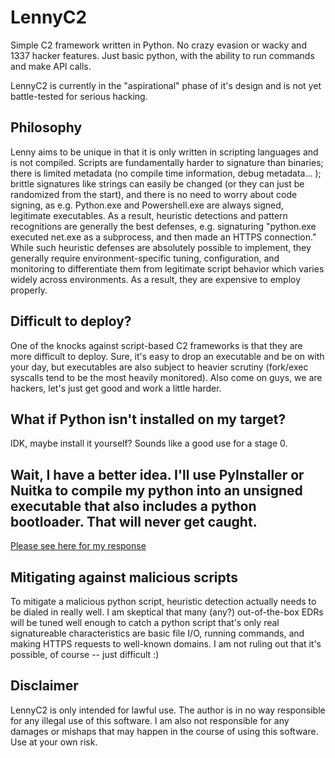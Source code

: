 # LennyC2
Simple C2 framework written in Python. No crazy evasion or wacky and 1337 hacker features. Just basic python, with the ability to run commands and make API calls.

LennyC2 is currently in the "aspirational" phase of it's design and is not yet battle-tested for serious hacking.

## Philosophy
Lenny aims to be unique in that it is only written in scripting languages and is not compiled. Scripts are fundamentally harder to signature than binaries; there is limited metadata (no compile time information, debug metadata... ); brittle signatures like strings can easily be changed (or they can just be randomized from the start), and there is no need to worry about code signing, as e.g. Python.exe and Powershell.exe are always signed, legitimate executables. As a result, heuristic detections and pattern recognitions are generally the best defenses, e.g. signaturing "python.exe executed net.exe as a subprocess, and then made an HTTPS connection." While such heuristic defenses are absolutely possible to implement, they generally require environment-specific tuning, configuration, and monitoring to differentiate them from legitimate script behavior which varies widely across environments. As a result, they are expensive to employ properly. 

## Difficult to deploy?
One of the knocks against script-based C2 frameworks is that they are more difficult to deploy. Sure, it's easy to drop an executable and be on with your day, but executables are also subject to heavier scrutiny (fork/exec syscalls tend to be the most heavily monitored). Also come on guys, we are hackers, let's just get good and work a little harder.

## What if Python isn't installed on my target?
IDK, maybe install it yourself? Sounds like a good use for a stage 0.

## Wait, I have a better idea. I'll use PyInstaller or Nuitka to compile my python into an unsigned executable that also includes a python bootloader. That will never get caught.
[Please see here for my response](https://www.youtube.com/watch?v=5hfYJsQAhl0)

## Mitigating against malicious scripts
To mitigate a malicious python script, heuristic detection actually needs to be dialed in really well. I am skeptical that many (any?) out-of-the-box EDRs will be tuned well enough to catch a python script that's only real signatureable characteristics are basic file I/O, running commands, and making HTTPS requests to well-known domains. I am not ruling out that it's possible, of course -- just difficult :)

## Disclaimer
LennyC2 is only intended for lawful use. The author is in no way responsible for any illegal use of this software. I am also not responsible for any damages or mishaps that may happen in the course of using this software. Use at your own risk.
